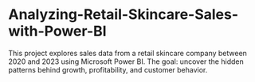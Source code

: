 # Analyzing-Retail-Skincare-Sales-with-Power-BI
This project explores sales data from a retail skincare company between 2020 and 2023 using Microsoft Power BI. The goal: uncover the hidden patterns behind growth, profitability, and customer behavior.
